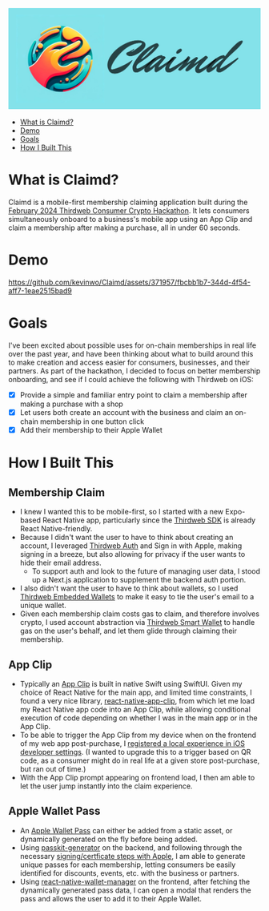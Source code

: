 ![Claimd: Memberships for You](https://github.com/kevinwo/Claimd/blob/main/ClamdWordmarkLogo.jpg?raw=true)

- [What is Claimd?](#what-is-claimd)
- [Demo](#demo)
- [Goals](#goals)
- [How I Built This](#how-i-built-this)

# What is Claimd?

Claimd is a mobile-first membership claiming application built during the [February 2024 Thirdweb Consumer Crypto Hackathon](https://thirdweb.com/hackathon/consumer-crypto). It lets consumers simultaneously onboard to a business's mobile app using an App Clip and claim a membership after making a purchase, all in under 60 seconds.

# Demo

https://github.com/kevinwo/Claimd/assets/371957/fbcbb1b7-344d-4f54-aff7-1eae2515bad9

# Goals

I've been excited about possible uses for on-chain memberships in real life over the past year, and have been thinking about what to build around this to make creation and access easier for consumers, businesses, and their partners. As part of the hackathon, I decided to focus on better membership onboarding, and see if I could achieve the following with Thirdweb on iOS:

- [x] Provide a simple and familiar entry point to claim a membership after making a purchase with a shop
- [x] Let users both create an account with the business and claim an on-chain membership in one button click
- [x] Add their membership to their Apple Wallet

# How I Built This

## Membership Claim

- I knew I wanted this to be mobile-first, so I started with a new Expo-based React Native app, particularly since the [Thirdweb SDK](https://portal.thirdweb.com/react-native) is already React Native-friendly.
- Because I didn't want the user to have to think about creating an account, I leveraged [Thirdweb Auth](https://thirdweb.com/auth) and Sign in with Apple, making signing in a breeze, but also allowing for privacy if the user wants to hide their email address.
  - To support auth and look to the future of managing user data, I stood up a Next.js application to supplement the backend auth portion.
- I also didn't want the user to have to think about wallets, so I used [Thirdweb Embedded Wallets](https://thirdweb.com/embedded-wallets) to make it easy to tie the user's email to a unique wallet.
- Given each membership claim costs gas to claim, and therefore involves crypto, I used account abstraction via [Thirdweb Smart Wallet](https://thirdweb.com/account-abstraction) to handle gas on the user's behalf, and let them glide through claiming their membership.

## App Clip

- Typically an [App Clip](https://developer.apple.com/app-clips/) is built in native Swift using SwiftUI. Given my choice of React Native for the main app, and limited time constraints, I found a very nice library, [react-native-app-clip](https://github.com/bndkt/react-native-app-clip), from which let me load my React Native app code into an App Clip, while allowing conditional execution of code depending on whether I was in the main app or in the App Clip.
- To be able to trigger the App Clip from my device when on the frontend of my web app post-purchase, I [registered a local experience in iOS developer settings](https://developer.apple.com/documentation/app_clips/testing_the_launch_experience_of_your_app_clip#3671998). (I wanted to upgrade this to a trigger based on QR code, as a consumer might do in real life at a given store post-purchase, but ran out of time.)
- With the App Clip prompt appearing on frontend load, I then am able to let the user jump instantly into the claim experience.

## Apple Wallet Pass

- An [Apple Wallet Pass](https://developer.apple.com/documentation/walletpasses) can either be added from a static asset, or dynamically generated on the fly before being added.
- Using [passkit-generator](https://github.com/alexandercerutti/passkit-generator) on the backend, and following through the necessary [signing/certficate steps with Apple](https://developer.apple.com/documentation/walletpasses/building_a_pass#3732524), I am able to generate unique passes for each membership, letting consumers be easily identified for discounts, events, etc. with the business or partners.
- Using [react-native-wallet-manager](https://github.com/dev-family/react-native-wallet-manager) on the frontend, after fetching the dynamically generated pass data, I can open a modal that renders the pass and allows the user to add it to their Apple Wallet.
